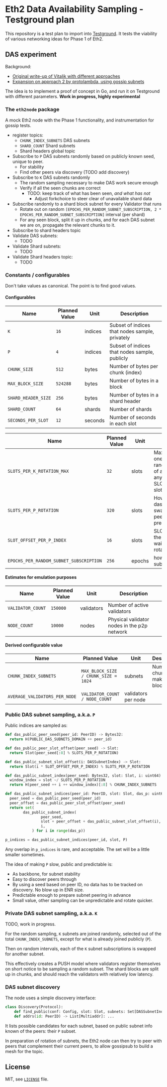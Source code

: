 # Eth2 Data Availability Sampling - Testground plan

This repository is a test plan to import into [Testground](https://github.com/testground/testground).
It tests the viability of various networking ideas for Phase 1 of Eth2.

## DAS experiment

Background:
- [Original write-up of Vitalik with different approaches](https://notes.ethereum.org/@vbuterin/r1v8VCULP)
- [Expansion on approach 2 by protolambda, using gossip subnets](https://notes.ethereum.org/McLGvrWgSX6Cpg60ewMYeQ)

The idea is to implement a proof of concept in Go, and run it on Testground with different parameters.
**Work in progress, highly experimental**

### The `eth2node` package

A mock Eth2 node with the Phase 1 functionality, and instrumentation for gossip tests.

- register topics:
  - `CHUNK_INDEX_SUBNETS` DAS subnets
  - `SHARD_COUNT` Shard subnets
  - Shard headers global topic
- Subscribe to `P` DAS subnets randomly based on publicly known seed, unique to peer.
  - For stability
  - Find other peers via discovery (TODO add discovery)
- Subscribe to `K` DAS subnets randomly 
  - The random sampling necessary to make DAS work secure enough
  - Verify if all the seen chunks are correct
    - TODO: keep track of what has been seen, *and what has not*
      - Adjust forkchoice to steer clear of unavailable shard data
- Subscribe randomly to a shard block subnet for every Validator that runs
  - Rotate out on random `[EPOCHS_PER_RANDOM_SUBNET_SUBSCRIPTION, 2 * EPOCHS_PER_RANDOM_SUBNET_SUBSCRIPTION]` interval (per shard)
  - For any seen block, split it up in chunks, and for each DAS subnet we are on, propagate the relevant chunks to it.
- Subscribe to shard headers topic
- Validate DAS subnets:
  - TODO
- Validate Shard subnets:
  - TODO
- Validate Shard headers topic:
  - TODO

### Constants / configurables

Don't take values as canonical. The point is to find good values.

#### Configurables

| Name | Planned Value | Unit | Description |
| - | - | - | - |
| `K` | `16` | indices | Subset of indices that nodes sample, privately  |
| `P` | `4` | indices | Subset of indices that nodes sample, publicly |
| `CHUNK_SIZE` | `512` | bytes | Number of bytes per chunk (index) |
| `MAX_BLOCK_SIZE` | `524288` | bytes | Number of bytes in a block |
| `SHARD_HEADER_SIZE` | `256` | bytes | Number of bytes in a shard header | 
| `SHARD_COUNT` | `64` | shards | Number of shards |
| `SECONDS_PER_SLOT` | `12` | seconds | Number of seconds in each slot |

| Name | Planned Value | Unit | Description |
| - | - | - | - |
| `SLOTS_PER_K_ROTATION_MAX` | `32` | slots | Maximum of how frequently one of the K dasSubnets are randomly swapped. Rotations of a subnet in K can happen any time between 1 and SLOTS_PER_K_ROTATION_MAX slots. |
| `SLOTS_PER_P_ROTATION` | `320` | slots | How frequently each of the P dasSubnets are randomly swapped. (deterministic on peer ID, so public and predictable) |
| `SLOT_OFFSET_PER_P_INDEX` | `16` | slots | SLOT_OFFSET_PER_P_INDEX is the time for an index of P to wait for the previous index to rotate. |
| `EPOCHS_PER_RANDOM_SUBNET_SUBSCRIPTION` | `256` | epochs | how frequently shard subnet subscriptions are kept |

#### Estimates for emulation purposes

| Name | Planned Value | Unit | Description |
| - | - | - | - |
| `VALIDATOR_COUNT` | `150000` | validators | Number of active validators |
| `NODE_COUNT` | `10000` | nodes | Physical validator nodes in the p2p network |


#### Derived configurable value

| Name | Planned Value | Unit | Description |
| - | - | - | - |
| `CHUNK_INDEX_SUBNETS` | `MAX_BLOCK_SIZE / CHUNK_SIZE = 1024` | subnets | Number of chunks that make up a block | 
| `AVERAGE_VALIDATORS_PER_NODE` | `VALIDATOR_COUNT / NODE_COUNT` | validators per node | 


### Public DAS subnet sampling, a.k.a. `P`

Public indices are sampled as:
```python
def das_public_peer_seed(peer_id: PeerID) -> Bytes32:
  return H(PUBLIC_DAS_SUBNETS_DOMAIN ++ peer_id)

def das_public_peer_slot_offset(peer_seed) -> Slot:
  return Slot(peer_seed[:8] % SLOTS_PER_P_ROTATION)

def das_public_subnet_slot_offset(i: DASSubnetIndex) -> Slot:
  return Slot(i * SLOT_OFFSET_PER_P_INDEX) % SLOTS_PER_P_ROTATION

def das_public_subnet_index(peer_seed: Bytes32, slot: Slot, i: uint64) -> DASSubnetIndex:
  window_index = slot ~/ SLOTS_PER_P_ROTATION
  return H(peer_seed ++ i ++ window_index)[:8] % CHUNK_INDEX_SUBNETS

def das_public_subnet_indices(peer_id: PeerID, slot: Slot, das_p: uint64) -> Set[DASSubnetIndex]:
  peer_seed = das_public_peer_seed(peer_id)
  peer_offset = das_public_peer_slot_offset(peer_seed)
  return set(
 		das_public_subnet_index(
				peer_seed,
				slot + peer_offset + das_public_subnet_slot_offset(i),
				i,
			) for i in range(das_p))

p_indices = das_public_subnet_indices(peer_id, slot, P)
```

Any overlap in `p_indices` is rare, and acceptable. The set will be a little smaller sometimes.

The idea of making `P` slow, public and predictable is:
- As backbone, for subnet stability
- Easy to discover peers through
- By using a seed based on peer ID, no data has to be tracked on discovery. No blow up in ENR size.
- Predictable enough to prepare subnet peering in advance
- Small value, other sampling can be unpredictable and rotate quicker.

### Private DAS subnet sampling, a.k.a. `K`

TODO, work in progress.

For the random sampling, `K` subnets are joined randomly,
selected out of the total `CHUNK_INDEX_SUBNETS`, except for what is already joined publicly (`P`).

Then on random intervals, each of the `K` subnet subscriptions is swapped for another subnet.

This effectively creates a PUSH model where validators 
register themselves on short notice to be sampling a random subset.
The shard blocks are split up in chunks, and should reach the validators with relatively low latency.


### DAS subnet discovery

The node uses a simple discovery interface:
```python
class Discovery(Protocol):
	def find_public(conf: Config, slot: Slot, subnets: Set[DASSubnetIndex]) -> Dict[DASSubnetIndex, Set[PeerID]]: ...
	def addrs(id: PeerID) -> List[Multiaddr]: ...

```

It lists possible candidates for each subnet, based on public subnet info known of the peers: their `P` subset.

In preparation of rotation of subnets, the Eth2 node can then try to peer with peers that complement their current peers,
 to allow gossipsub to build a mesh for the topic.

## License

MIT, see [`LICENSE`](./LICENSE) file.
